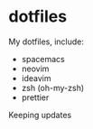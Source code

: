 # dotfiles

My dotfiles, include:

- spacemacs
- neovim
- ideavim
- zsh (oh-my-zsh)
- prettier

Keeping updates
